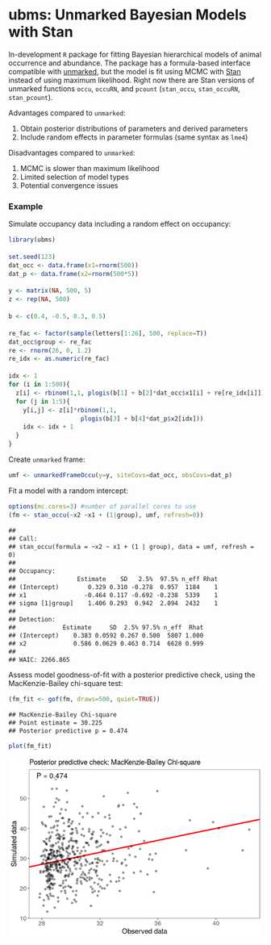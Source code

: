 # ubms: Unmarked Bayesian Models with Stan

In-development `R` package for fitting Bayesian hierarchical models of
animal occurrence and abundance. The package has a formula-based
interface compatible with
[unmarked](https://cran.r-project.org/web/packages/unmarked/index.html),
but the model is fit using MCMC with [Stan](https://mc-stan.org/)
instead of using maximum likelihood. Right now there are Stan versions
of unmarked functions `occu`, `occuRN`, and `pcount` (`stan_occu`,
`stan_occuRN`, `stan_pcount`).

Advantages compared to `unmarked`:

1.  Obtain posterior distributions of parameters and derived parameters
2.  Include random effects in parameter formulas (same syntax as `lme4`)

Disadvantages compared to `unmarked`:

1.  MCMC is slower than maximum likelihood
2.  Limited selection of model types
3.  Potential convergence issues

### Example

Simulate occupancy data including a random effect on occupancy:

``` r
library(ubms)

set.seed(123)
dat_occ <- data.frame(x1=rnorm(500))
dat_p <- data.frame(x2=rnorm(500*5))

y <- matrix(NA, 500, 5)
z <- rep(NA, 500)

b <- c(0.4, -0.5, 0.3, 0.5)

re_fac <- factor(sample(letters[1:26], 500, replace=T))
dat_occ$group <- re_fac
re <- rnorm(26, 0, 1.2)
re_idx <- as.numeric(re_fac)

idx <- 1
for (i in 1:500){
  z[i] <- rbinom(1,1, plogis(b[1] + b[2]*dat_occ$x1[i] + re[re_idx[i]]))
  for (j in 1:5){
    y[i,j] <- z[i]*rbinom(1,1, 
                    plogis(b[3] + b[4]*dat_p$x2[idx]))
    idx <- idx + 1
  }
}
```

Create `unmarked` frame:

``` r
umf <- unmarkedFrameOccu(y=y, siteCovs=dat_occ, obsCovs=dat_p)
```

Fit a model with a random intercept:

``` r
options(mc.cores=3) #number of parallel cores to use
(fm <- stan_occu(~x2 ~x1 + (1|group), umf, refresh=0))
```

    ## 
    ## Call:
    ## stan_occu(formula = ~x2 ~ x1 + (1 | group), data = umf, refresh = 0)
    ## 
    ## Occupancy:
    ##                 Estimate    SD   2.5%  97.5% n_eff Rhat
    ## (Intercept)        0.329 0.310 -0.278  0.957  1184    1
    ## x1                -0.464 0.117 -0.692 -0.238  5339    1
    ## sigma [1|group]    1.406 0.293  0.942  2.094  2432    1
    ## 
    ## Detection:
    ##             Estimate     SD  2.5% 97.5% n_eff  Rhat
    ## (Intercept)    0.383 0.0592 0.267 0.500  5807 1.000
    ## x2             0.586 0.0629 0.463 0.714  6628 0.999
    ## 
    ## WAIC: 2266.865

Assess model goodness-of-fit with a posterior predictive check, using
the MacKenzie-Bailey chi-square test:

``` r
(fm_fit <- gof(fm, draws=500, quiet=TRUE))
```

    ## MacKenzie-Bailey Chi-square 
    ## Point estimate = 30.225
    ## Posterior predictive p = 0.474

``` r
plot(fm_fit)
```

![](README_figs/README-gof-1.png)<!-- -->
